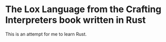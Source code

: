 # The Lox Language from the Crafting Interpreters book written in Rust

This is an attempt for me to learn Rust.
